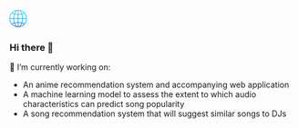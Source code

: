<p align='left'>
<a href="https://tnaing.app"><img height="30" src="https://github.com/naingthet/naingthet/blob/main/images/portfolio.svg"></a>&nbsp;&nbsp;
</p>

### Hi there 👋
🔭 I’m currently working on: 
- An anime recommendation system and accompanying web application
- A machine learning model to assess the extent to which audio characteristics can predict song popularity
- A song recommendation system that will suggest similar songs to DJs 


<!--
- 🌱 I’m currently learning ...
- 👯 I’m looking to collaborate on ...
- 🤔 I’m looking for help with ...
- 💬 Ask me about ...
- 📫 How to reach me: ...
- 😄 Pronouns: ...
- ⚡ Fun fact: ...
-->
